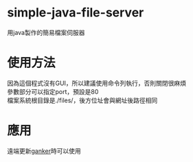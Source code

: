 # simple-java-file-server
用java製作的簡易檔案伺服器

# 使用方法
因為這個程式沒有GUI，所以建議使用命令列執行，否則關閉很麻煩  
參數部分可以指定port，預設是80  
檔案系統根目錄是./files/，後方位址會與網址後路徑相同

# 應用
遠端更新[ganker](https://github.com/HSSLC/ganker)時可以使用
